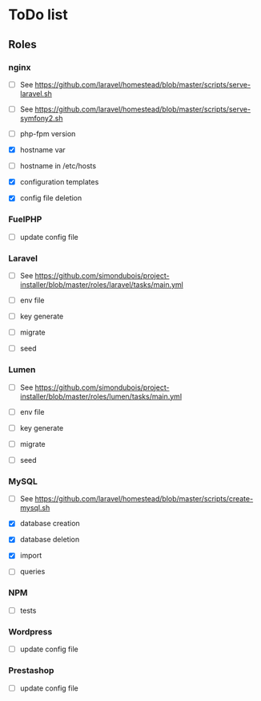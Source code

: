 # ToDo list

## Roles

### nginx

- [ ] See https://github.com/laravel/homestead/blob/master/scripts/serve-laravel.sh
- [ ] See https://github.com/laravel/homestead/blob/master/scripts/serve-symfony2.sh
- [ ] php-fpm version
- [x] hostname var
- [ ] hostname in /etc/hosts
- [x] configuration templates
- [x] config file deletion


### FuelPHP

- [ ] update config file


### Laravel

- [ ] See https://github.com/simondubois/project-installer/blob/master/roles/laravel/tasks/main.yml
- [ ] env file
- [ ] key generate
- [ ] migrate
- [ ] seed


### Lumen

- [ ] See https://github.com/simondubois/project-installer/blob/master/roles/lumen/tasks/main.yml
- [ ] env file
- [ ] key generate
- [ ] migrate
- [ ] seed


### MySQL

- [ ] See https://github.com/laravel/homestead/blob/master/scripts/create-mysql.sh
- [x] database creation
- [x] database deletion
- [x] import
- [ ] queries


### NPM

- [ ] tests


### Wordpress

- [ ] update config file


### Prestashop

- [ ] update config file
